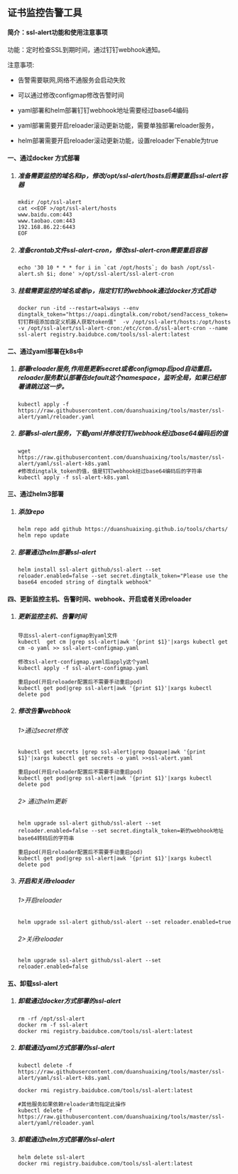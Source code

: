 ## **证书监控告警工具**

#### 简介：ssl-alert功能和使用注意事项

功能：定时检查SSL到期时间，通过钉钉webhook通知。

注意事项:

- 告警需要联网,网络不通服务会启动失败

- 可以通过修改configmap修改告警时间

- yaml部署和helm部署钉钉webhook地址需要经过base64编码

- yaml部署需要开启reloader滚动更新功能，需要单独部署reloader服务，

- helm部署需要开启reloader滚动更新功能，设置reloader下enable为true

  

#### 一、通过docker 方式部署

1. ##### 准备需要监控的域名和ip，修改/opt/ssl-alert/hosts后需要重启ssl-alert容器

   ```
   mkdir /opt/ssl-alert
   cat <<EOF >/opt/ssl-alert/hosts
   www.baidu.com:443
   www.taobao.com:443
   192.168.86.22:6443
   EOF
   ```
   

   
2. ##### 准备crontab文件ssl-alert-cron，修改ssl-alert-cron需要重启容器

   ```
   echo '30 10 * * * for i in `cat /opt/hosts`; do bash /opt/ssl-alert.sh $i; done' >/opt/ssl-alert/ssl-alert-cron
   ```

3. ##### 挂载需要监控的域名或者ip，指定钉钉的webhook通过docker方式启动

   ```
   docker run -itd --restart=always --env dingtalk_token="https://oapi.dingtalk.com/robot/send?access_token=钉钉群组添加自定义机器人获取token值"  -v /opt/ssl-alert/hosts:/opt/hosts -v /opt/ssl-alert/ssl-alert-cron:/etc/cron.d/ssl-alert-cron --name ssl-alert registry.baidubce.com/tools/ssl-alert:latest
   ```

#### 二、通过yaml部署在k8s中

1. ##### 部署reloader服务,作用是更新secret或者configmap后pod自动重启。reloader服务默认部署在default这个namespace，监听全局，如果已经部署请跳过这一步。

   ```
   kubectl apply -f https://raw.githubusercontent.com/duanshuaixing/tools/master/ssl-alert/yaml/reloader.yaml 
   ```

2. ##### 部署ssl-alert服务，下载yaml并修改钉钉webhook经过base64编码后的值

   ```
   wget https://raw.githubusercontent.com/duanshuaixing/tools/master/ssl-alert/yaml/ssl-alert-k8s.yaml
   #修改dingtalk_token的值，值是钉钉webhook经过base64编码后的字符串
   kubectl apply -f ssl-alert-k8s.yaml
   ```
   

#### 三、通过helm3部署

1. ##### 添加repo

   ```
   helm repo add github https://duanshuaixing.github.io/tools/charts/
   helm repo update
   ```

2. ##### 部署通过helm部署ssl-alert

   ```
   helm install ssl-alert github/ssl-alert --set reloader.enabled=false --set secret.dingtalk_token="Please use the base64 encoded string of dingtalk webhook"
   ```

#### 四、更新监控主机、告警时间、webhook、开启或者关闭reloader

1. ##### 更新监控主机、告警时间

   ```
   导出ssl-alert-configmap到yaml文件
   kubectl  get cm |grep ssl-alert|awk '{print $1}'|xargs kubectl get cm -o yaml >> ssl-alert-configmap.yaml
   
   修改ssl-alert-configmap.yaml后apply这个yaml
   kubectl apply -f ssl-alert-configmap.yaml
   
   重启pod(开启reloader配置后不需要手动重启pod)
   kubectl get pod|grep ssl-alert|awk '{print $1}'|xargs kubectl delete pod
   ```

2. ##### 修改告警webhook
   ###### 1>通过secret修改

   ```	
   kubectl get secrets |grep ssl-alert|grep Opaque|awk '{print $1}'|xargs kubectl get secrets -o yaml >>ssl-alert.yaml
   
   重启pod(开启reloader配置后不需要手动重启pod)
   kubectl get pod|grep ssl-alert|awk '{print $1}'|xargs kubectl delete pod
   ```

   ###### 2> 通过helm更新

   ```
   helm upgrade ssl-alert github/ssl-alert --set reloader.enabled=false --set secret.dingtalk_token=新的webhook地址base64转码后的字符串
   
   重启pod(开启reloader配置后不需要手动重启pod)
   kubectl get pod|grep ssl-alert|awk '{print $1}'|xargs kubectl delete pod
   ```

3. ##### 开启和关闭reloader

   ###### 1>开启reloader

   ```
   helm upgrade ssl-alert github/ssl-alert --set reloader.enabled=true
   ```

   ###### 2>关闭reloader

   ```
   helm upgrade ssl-alert github/ssl-alert --set reloader.enabled=false
   ```

#### 五、卸载ssl-alert

1. ##### 卸载通过docker方式部署的ssl-alert

   ```
   rm -rf /opt/ssl-alert
   docker rm -f ssl-alert
   docker rmi registry.baidubce.com/tools/ssl-alert:latest
   ```

2. ##### 卸载通过yaml方式部署的ssl-alert

   ```
   kubectl delete -f https://raw.githubusercontent.com/duanshuaixing/tools/master/ssl-alert/yaml/ssl-alert-k8s.yaml
   
   docker rmi registry.baidubce.com/tools/ssl-alert:latest
   
   #其他服务如果依赖reloader请勿指定此操作
   kubectl delete -f https://raw.githubusercontent.com/duanshuaixing/tools/master/ssl-alert/yaml/reloader.yaml
   ```

3. ##### 卸载通过helm方式部署的ssl-alert

   ```
   helm delete ssl-alert
   docker rmi registry.baidubce.com/tools/ssl-alert:latest
   ```
